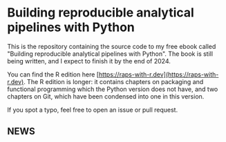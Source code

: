 # Building reproducible analytical pipelines with Python

This is the repository containing the source code to my free
ebook called "Building reproducible analytical pipelines with Python".
The book is still being written, and I expect to finish it by
the end of 2024.

You can find the R edition here
[https://raps-with-r.dev](https://raps-with-r.dev). The R edition is longer: it
contains chapters on packaging and functional programming which the Python
version does not have, and two chapters on Git, which have been condensed into
one in this version.

If you spot a typo, feel free to open an issue or pull request.

## NEWS
